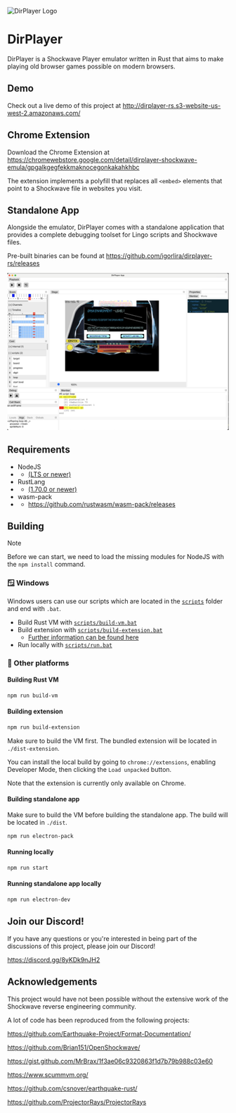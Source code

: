 ![DirPlayer Logo](public/logo128.png)

# DirPlayer

DirPlayer is a Shockwave Player emulator written in Rust that aims to make playing old browser games possible on modern browsers.

## Demo

Check out a live demo of this project at http://dirplayer-rs.s3-website-us-west-2.amazonaws.com/

## Chrome Extension

Download the Chrome Extension at https://chromewebstore.google.com/detail/dirplayer-shockwave-emula/gpgalkgegfekkmaknocegonkakahkhbc

The extension implements a polyfill that replaces all `<embed>` elements that point to a Shockwave file in websites you visit.

## Standalone App

Alongside the emulator, DirPlayer comes with a standalone application that provides a complete debugging toolset for Lingo scripts and Shockwave files.

Pre-built binaries can be found at https://github.com/igorlira/dirplayer-rs/releases

![./app-screenshot.png](./app-screenshot.png)

## Requirements
- NodeJS
- - [(LTS or newer)](https://nodejs.org/)
- RustLang
- - [(1.70.0 or newer)](https://www.rust-lang.org/)
- wasm-pack
- - https://github.com/rustwasm/wasm-pack/releases

## Building
> [!NOTE]  
> Before we can start, we need to load the missing modules for NodeJS with the `npm install` command.

### 🪟 Windows
Windows users can use our scripts which are located in the [`scripts`](https://github.com/igorlira/dirplayer-rs/tree/main/scripts) folder and end with `.bat`.
- Build Rust VM with [`scripts/build-vm.bat`](https://github.com/igorlira/dirplayer-rs/blob/main/scripts/build-vm.bat)
- Build extension with [`scripts/build-extension.bat`](https://github.com/igorlira/dirplayer-rs/blob/main/scripts/build-extension.bat)
  - [Further information can be found here](https://github.com/igorlira/dirplayer-rs?tab=readme-ov-file#building-extension)
- Run locally with [`scripts/run.bat`](https://github.com/igorlira/dirplayer-rs/blob/main/scripts/run.bat)

### 🐧 Other platforms
#### Building Rust VM

```bash
npm run build-vm
```

#### Building extension

```bash
npm run build-extension
```

Make sure to build the VM first. The bundled extension will be located in `./dist-extension`. 

You can install the local build by going to `chrome://extensions`, enabling Developer Mode, then clicking the `Load unpacked` button.

Note that the extension is currently only available on Chrome.

#### Building standalone app

Make sure to build the VM before building the standalone app. The build will be located in `./dist`.

```bash
npm run electron-pack
```

#### Running locally

```bash
npm run start
```

#### Running standalone app locally

```bash
npm run electron-dev
```

## Join our Discord!

If you have any questions or you're interested in being part of the discussions of this project, please join our Discord!

https://discord.gg/8yKDk9nJH2

## Acknowledgements

This project would have not been possible without the extensive work of the Shockwave reverse engineering community.

A lot of code has been reproduced from the following projects:

https://github.com/Earthquake-Project/Format-Documentation/

https://github.com/Brian151/OpenShockwave/

https://gist.github.com/MrBrax/1f3ae06c9320863f1d7b79b988c03e60

https://www.scummvm.org/

https://github.com/csnover/earthquake-rust/

https://github.com/ProjectorRays/ProjectorRays
